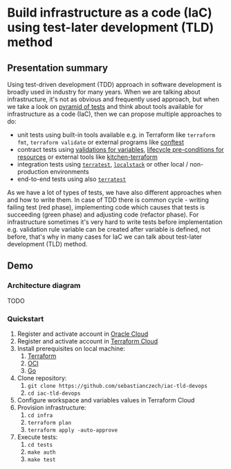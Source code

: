# Build infrastructure as a code (IaC) using test-later development (TLD) method

## Presentation summary

Using test-driven development (TDD) approach in software development is broadly used in industry for many years. When we are talking about infrastructure, it's not as obvious and frequently used approach, but when we take a look on [pyramid of tests](https://www.hashicorp.com/blog/testing-hashicorp-terraform) and think about tools available for infrastructure as a code (IaC), then we can propose multiple approaches to do:
- unit tests using built-in tools available e.g. in Terraform like ``terraform fmt``, ``terraform validate`` or external programs like [conftest](https://www.conftest.dev/)
- contract tests using [validations for variables](https://www.terraform.io/language/values/variables), [lifecycle pre-conditions for resources](https://www.terraform.io/language/expressions/custom-conditions) or external tools like [kitchen-terraform](https://github.com/newcontext-oss/kitchen-terraform)
- integration tests using [``terratest``](https://terratest.gruntwork.io/), [``localstack``](https://localstack.cloud/) or other local / non-production environments
- end-to-end tests using also [``terratest``](https://terratest.gruntwork.io/)

As we have a lot of types of tests, we have also different approaches when and how to write them. In case of TDD there is common cycle - writing failing test (red phase), implementing code which causes that tests is succeeding (green phase) and adjusting code (refactor phase). For infrastructure sometimes it's very hard to write tests before implementation e.g. validation rule variable can be created after variable is defined, not before, that's why in many cases for IaC we can talk about test-later development (TLD) method.

## Demo

### Architecture diagram

TODO

### Quickstart

1. Register and activate account in [Oracle Cloud](https://cloud.oracle.com/)
1. Register and activate account in [Terraform Cloud](https://app.terraform.io/)
1. Install prerequisites on local machine:
   1. [Terraform](https://learn.hashicorp.com/tutorials/terraform/install-cli)
   1. [OCI](https://docs.oracle.com/en-us/iaas/Content/API/SDKDocs/cliinstall.htm)
   2. [Go](https://go.dev/doc/install)
2. Clone repository:
   1. ``git clone https://github.com/sebastianczech/iac-tld-devops``
   2. ``cd iac-tld-devops``
3. Configure workspace and variables values in Terraform Cloud
4. Provision infrastructure:
   1. ``cd infra``
   2. ``terraform plan``
   3. ``terraform apply -auto-approve``
5. Execute tests:
   1. ``cd tests``
   2. ``make auth``
   3. ``make test``